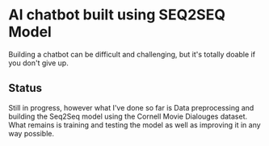# AI chatbot built using SEQ2SEQ Model

Building a chatbot can be difficult and challenging, but it's totally doable if you don't give up.

## Status
Still in progress, however what I've done so far is Data preprocessing and building the Seq2Seq model using the Cornell Movie Dialouges dataset. What remains is training and testing the model as well as improving it in any way possible.
